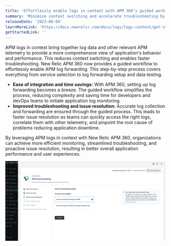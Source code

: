 ```yaml
---
title: 'Effortlessly enable logs in context with APM 360’s guided workflow for log forwarding'
summary: 'Minimize context switching and accelerate troubleshooting by effortlessly enabling APM log forwarding. '
releaseDate: '2023-08-04'
learnMoreLink: 'https://docs.newrelic.com/docs/logs/logs-context/get-started-logs-context/#response-time-example'
getStartedLink: ''
---
```


APM logs in context bring together log data and other relevant APM telemetry to provide a more comprehensive view of application's behavior and performance. This reduces context switching and enables faster troubleshooting. New Relic APM 360 now provides a guided workflow to effortlessly enable APM log forwarding. This step-by-step process covers everything from service selection to log forwarding setup and data testing.

* **Ease of integration and time savings:** With APM 360, setting up log forwarding becomes a breeze. The guided workflow simplifies the process, reducing complexity and saving time for developers and devOps teams to initiate application log monitoring.
* **Improved troubleshooting and issue resolution:** Accurate log collection and forwarding are ensured through the guided process. This leads to faster issue resolution as teams can quickly access the right logs, correlate them with other telemetry, and pinpoint the root cause of problems reducing application downtime.

By leveraging APM logs in context with New Relic APM 360, organizations can achieve more efficient monitoring, streamlined troubleshooting, and proactive issue resolution, resulting in better overall application performance and user experiences.


![Log forwarding onboarding](./images/apm_logforwarding.webp "A screenshot that show onboarding workflow for APM log forwarding")

